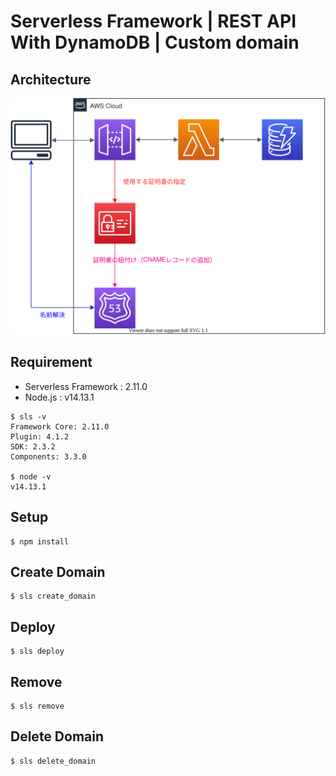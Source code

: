 # Serverless Framework | REST API With DynamoDB | Custom domain

## Architecture

![](./reference/architecture.drawio.svg)

## Requirement

- Serverless Framework : 2.11.0
- Node.js : v14.13.1

```shell
$ sls -v           
Framework Core: 2.11.0
Plugin: 4.1.2
SDK: 2.3.2
Components: 3.3.0

$ node -v
v14.13.1
```

## Setup
```shell
$ npm install
```

## Create Domain

```shell
$ sls create_domain
```

## Deploy

```shell
$ sls deploy
```

## Remove

```shell
$ sls remove
```

## Delete Domain

```shell
$ sls delete_domain
```
